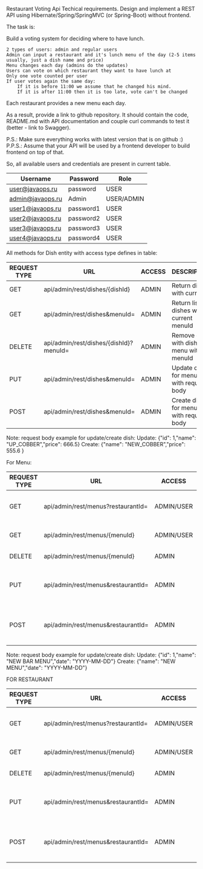 Restaurant Voting Api
Techical requirements.
Design and implement a REST API using Hibernate/Spring/SpringMVC (or Spring-Boot) without frontend.

The task is:

Build a voting system for deciding where to have lunch.

    2 types of users: admin and regular users
    Admin can input a restaurant and it's lunch menu of the day (2-5 items usually, just a dish name and price)
    Menu changes each day (admins do the updates)
    Users can vote on which restaurant they want to have lunch at
    Only one vote counted per user
    If user votes again the same day:
        If it is before 11:00 we assume that he changed his mind.
        If it is after 11:00 then it is too late, vote can't be changed

Each restaurant provides a new menu each day.

As a result, provide a link to github repository. It should contain the code, README.md with API documentation and couple curl commands to test it (better - link to Swagger).

P.S.: Make sure everything works with latest version that is on github :)
P.P.S.: Assume that your API will be used by a frontend developer to build frontend on top of that.

So, all available users and credentials are present in current table.


| Username         | Password  | Role       |
|------------------|-----------|------------|
| user@javaops.ru  | password  | USER       |
| admin@javaops.ru | Admin     | USER/ADMIN |
| user1@javaops.ru | password1 | USER       |
| user2@javaops.ru | password2 | USER       |
| user3@javaops.ru | password3 | USER       |
| user4@javaops.ru | password4 | USER       |

All methods for Dish entity with access type defines in table:

| REQUEST TYPE | URL                                    | ACCESS | DESCRIPTION                                 |
|--------------|----------------------------------------|--------|---------------------------------------------|
| GET          | api/admin/rest/dishes/{dishId}         | ADMIN  | Return dish with current id                 |
| GET          | api/admin/rest/dishes&menuId=          | ADMIN  | Return list of dishes with current menuId   |
| DELETE       | api/admin/rest/dishes/{dishId}?menuId= | ADMIN  | Remove dish with dishId in menu with menuId |
| PUT          | api/admin/rest/dishes&menuId=          | ADMIN  | Update dish for menuId with request body    |
| POST         | api/admin/rest/dishes&menuId=          | ADMIN  | Create dish for menuId with request body    |

Note: request body example for update/create dish:
Update:  {"id": 1,"name": "UP_COBBER","price": 666.5}
Create: {"name": "NEW_COBBER","price": 555.6 }

For Menu:

| REQUEST TYPE | URL                                | ACCESS     | DESCRIPTION                                    |
|--------------|------------------------------------|------------|------------------------------------------------|
| GET          | api/admin/rest/menus?restaurantId= | ADMIN/USER | Return menu list with dish for restaurantId    |
| GET          | api/admin/rest/menus/{menuId}      | ADMIN/USER | Return menu with dishes for menuId             |
| DELETE       | api/admin/rest/menus/{menuId}      | ADMIN      | Remove menu with menuId                        |
| PUT          | api/admin/rest/menus&restaurantId= | ADMIN      | Update menu for restaurantId with request body |
| POST         | api/admin/rest/menus&restaurantId= | ADMIN      | Create menu for restaurantId with request body |

Note: request body example for update/create dish:
Update:  {"id": 1,"name": "NEW BAR MENU","date": "YYYY-MM-DD"}
Create: {"name": "NEW MENU","date": "YYYY-MM-DD"}

FOR RESTAURANT

| REQUEST TYPE | URL                                | ACCESS     | DESCRIPTION                                    |
|--------------|------------------------------------|------------|------------------------------------------------|
| GET          | api/admin/rest/menus?restaurantId= | ADMIN/USER | Return menu list with dish for restaurantId    |
| GET          | api/admin/rest/menus/{menuId}      | ADMIN/USER | Return menu with dishes for menuId             |
| DELETE       | api/admin/rest/menus/{menuId}      | ADMIN      | Remove menu with menuId                        |
| PUT          | api/admin/rest/menus&restaurantId= | ADMIN      | Update menu for restaurantId with request body |
| POST         | api/admin/rest/menus&restaurantId= | ADMIN      | Create menu for restaurantId with request body |